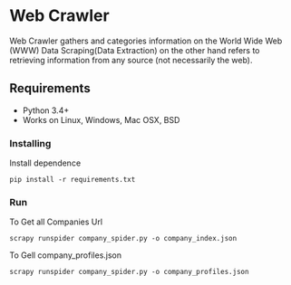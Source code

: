 #  Web Crawler
 Web Crawler gathers and categories information on the World Wide Web (WWW)
Data Scraping(Data Extraction) on the other hand refers to 
retrieving information from any source (not necessarily the web).

## Requirements
* Python 3.4+
* Works on Linux, Windows, Mac OSX, BSD


### Installing

Install dependence 
```
pip install -r requirements.txt
```

### Run
To Get all Companies Url
```
scrapy runspider company_spider.py -o company_index.json
```

To Gell 
company_profiles.json
```
scrapy runspider company_spider.py -o company_profiles.json
```